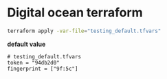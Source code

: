 # Digital ocean terraform
```bash
terraform apply -var-file="testing_default.tfvars"
```

__default value__
```
# testing_default.tfvars
token = "94db2d0"
fingerprint = ["9f:5c"]
```